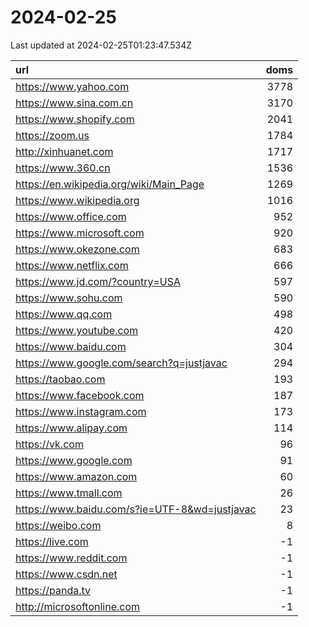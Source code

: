 # 2024-02-25

<!-- BEGIN -->
Last updated at 2024-02-25T01:23:47.534Z

url | doms
:- | -:
https://www.yahoo.com | 3778
https://www.sina.com.cn | 3170
https://www.shopify.com | 2041
https://zoom.us | 1784
http://xinhuanet.com | 1717
https://www.360.cn | 1536
https://en.wikipedia.org/wiki/Main_Page | 1269
https://www.wikipedia.org | 1016
https://www.office.com | 952
https://www.microsoft.com | 920
https://www.okezone.com | 683
https://www.netflix.com | 666
https://www.jd.com/?country=USA | 597
https://www.sohu.com | 590
https://www.qq.com | 498
https://www.youtube.com | 420
https://www.baidu.com | 304
https://www.google.com/search?q=justjavac | 294
https://taobao.com | 193
https://www.facebook.com | 187
https://www.instagram.com | 173
https://www.alipay.com | 114
https://vk.com | 96
https://www.google.com | 91
https://www.amazon.com | 60
https://www.tmall.com | 26
https://www.baidu.com/s?ie=UTF-8&wd=justjavac | 23
https://weibo.com | 8
https://live.com | -1
https://www.reddit.com | -1
https://www.csdn.net | -1
https://panda.tv | -1
http://microsoftonline.com | -1
<!-- END -->
